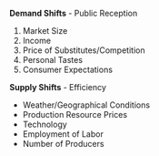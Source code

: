 **Demand Shifts** - Public Reception
1. Market Size
2. Income
3. Price of Substitutes/Competition
4. Personal Tastes
5. Consumer Expectations

**Supply Shifts** - Efficiency
- Weather/Geographical Conditions
- Production Resource Prices
- Technology
- Employment of Labor
- Number of Producers
